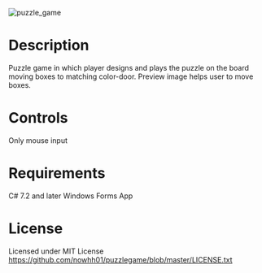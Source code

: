 ![puzzle_game](https://user-images.githubusercontent.com/39201456/53818528-3450b880-3f36-11e9-892c-cb5d9f46a519.gif)

# Description
Puzzle game in which player designs and plays the puzzle on the board moving boxes to matching color-door. 
Preview image helps user to move boxes.

# Controls
Only mouse input

# Requirements
C# 7.2 and later
Windows Forms App

# License
Licensed under MIT License
https://github.com/nowhh01/puzzlegame/blob/master/LICENSE.txt
